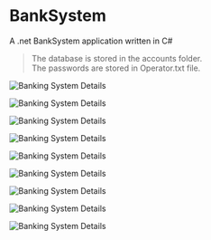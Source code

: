 # BankSystem
 A .net BankSystem application written in C#

> The database is stored in the accounts folder.  
> The passwords are stored in Operator.txt file. 

![Banking System Details](https://user-images.githubusercontent.com/119013859/210125819-8cf44649-fe0c-4daf-bed9-01fda786bbb0.jpg)

![Banking System Details](https://user-images.githubusercontent.com/119013859/210125831-309b9edc-6ecb-4e4a-b779-f733bdaf5a64.jpg)

![Banking System Details](https://user-images.githubusercontent.com/119013859/210125851-c82de76c-0a80-4ee8-ba38-7112c2d06724.jpg)

![Banking System Details](https://user-images.githubusercontent.com/119013859/210125859-35302154-355c-45d4-9fa8-803400aeb057.jpg)

![Banking System Details](https://user-images.githubusercontent.com/119013859/210125867-5add5289-caee-4e91-a793-cdae5ea1d9df.jpg)

![Banking System Details](https://user-images.githubusercontent.com/119013859/210125880-e9df402b-10ae-4afc-90fe-b7cee1f8f289.jpg)

![Banking System Details](https://user-images.githubusercontent.com/119013859/210125894-21c90758-06e9-4ffc-aa5b-97015175b86f.jpg)

![Banking System Details](https://user-images.githubusercontent.com/119013859/210125906-bf7e9183-10e0-4483-be41-4ad14e92f1ed.jpg)

![Banking System Details](https://user-images.githubusercontent.com/119013859/210125915-d65809e9-8479-4336-8c21-379bfc723825.jpg)


